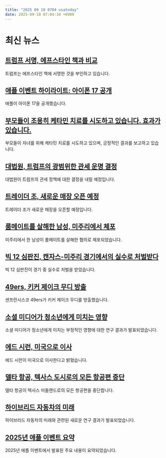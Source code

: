 ```yaml
---
title: "2025 09 10 0704 usatoday"
date: 2025-09-10 07:04:34 +0900
---
```


# 최신 뉴스

## [트럼프 서명, 에프스타인 책과 비교](https://www.usatoday.com/story/graphics/2025/09/09/how-trump-signatures-compare-to-epstein-book/86054889007/)
 트럼프는 에프스타인 책에 서명한 것을 부인하고 있습니다.
## [애플 이벤트 하이라이트: 아이폰 17 공개](https://www.usatoday.com/story/tech/2025/09/09/apple-event-2025-live-updates/86047047007/)
 애플이 아이폰 17을 공개했습니다.
## [부모들이 조용히 케타민 치료를 시도하고 있습니다. 효과가 있습니다.](https://www.usatoday.com/story/life/health-wellness/2025/09/09/ketamine-therapys-controversial-rise-in-youth/85623408007/)
 부모들이 자녀를 위해 케타민 치료를 시도하고 있으며, 긍정적인 결과를 보고하고 있습니다.
## [대법원, 트럼프의 광범위한 관세 운명 결정](https://www.usatoday.com/story/news/politics/2025/09/09/supreme-court-trump-tariffs/86038769007/)
 대법원이 트럼프의 관세 정책에 대한 결정을 내릴 예정입니다.
## [트레이더 조, 새로운 매장 오픈 예정](https://www.usatoday.com/story/money/2025/09/09/trader-joes-new-locations-coming-soon-list/86049782007/)
 트레이더 조가 새로운 매장을 오픈할 예정입니다.
## [룸메이트를 살해한 남성, 미주리에서 체포](https://www.usatoday.com/story/news/crime/2025/09/09/man-allegedly-killed-roommate-st-louis-missouri/86058726007/)
 미주리에서 한 남성이 룸메이트를 살해한 혐의로 체포되었습니다.
## [빅 12 심판진, 캔자스-미주리 경기에서의 실수로 처벌받다](https://www.usatoday.com/story/sports/ncaaf/big12/2025/09/09/big-12-officiating-crew-loses-assignment-missouri-kansas/86057176007/)
 빅 12 심판진이 경기 중 실수로 처벌을 받았습니다.
## [49ers, 키커 제이크 무디 방출](https://www.usatoday.com/story/sports/nfl/49ers/2025/09/09/jake-moody-waived-49ers-kicker/86059070007/)
 샌프란시스코 49ers가 키커 제이크 무디를 방출했습니다.
## [소셜 미디어가 청소년에게 미치는 영향](https://www.usatoday.com/story/life/health-wellness/2025/09/03/why-is-social-media-bad-for-teens/85857627007/)
 소셜 미디어가 청소년에게 미치는 부정적인 영향에 대한 연구 결과가 발표되었습니다.
## [에드 시런, 미국으로 이사](https://www.usatoday.com/story/entertainment/celebrities/2025/09/09/ed-sheeran-moving-to-us/86059310007/)
 에드 시런이 미국으로 이사한다고 밝혔습니다.
## [델타 항공, 텍사스 도시로의 모든 항공편 중단](https://www.usatoday.com/story/travel/airline-news/2025/09/03/delta-air-lines-stop-flights-midland-texas/85954975007/)
 델타 항공이 텍사스 미들랜드로의 모든 항공편을 중단합니다.
## [하이브리드 자동차의 미래](https://www.usatoday.com/story/money/2025/09/09/hyundai-battery-factory-raid-trump-employment-enforcement/86043936007/)
 하이브리드 자동차의 미래와 관련된 새로운 연구 결과가 발표되었습니다.
## [2025년 애플 이벤트 요약](https://www.usatoday.com/story/tech/2025/09/09/2025-apple-event-recap/86061219007/)
 2025년 애플 이벤트에서 발표된 주요 내용이 요약되었습니다.